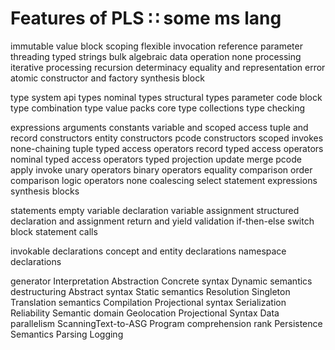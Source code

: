 # Features of PLS ∷ some ms lang


immutable value
block scoping
flexible invocation
reference parameter threading
typed strings
bulk algebraic data operation
none processing
iterative processing
recursion
determinacy
equality and representation
error
atomic constructor and factory
synthesis block

type system
api types
nominal types
structural types
parameter code block type
combination type
value packs
core type
collections
type checking

expressions
arguments
constants
variable and scoped access
tuple and record constructors
entity constructors
pcode constructors
scoped invokes
none-chaining
tuple typed access operators
record typed access operators
nominal typed access operators
typed projection
update
merge
pcode apply
invoke
unary operators
binary operators
equality comparison
order comparison
logic operators
none coalescing
select
statement expressions
synthesis blocks

statements
empty
variable declaration
variable assignment
structured declaration and assignment
return and yield
validation
if-then-else
switch
block
statement calls

invokable declarations
concept and entity declarations
namespace declarations


generator
Interpretation
Abstraction
Concrete syntax
Dynamic semantics
destructuring
Abstract syntax
Static semantics
Resolution
Singleton
Translation semantics
Compilation
Projectional syntax
Serialization
Reliability
Semantic domain
Geolocation
Projectional Syntax
Data parallelism
ScanningText-to-ASG
Program comprehension
rank
Persistence
Semantics
Parsing
Logging
